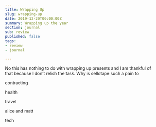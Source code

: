 ```yaml
---
title: Wrapping Up
slug: wrapping-up
date: 2019-12-20T00:00:00Z
summary: Wrapping up the year
section: journal
sub: review
published: false
tags:
- review
- journal

---
```

No this has nothing to do with wrapping up presents and I am thankful of that because I don’t relish the task. Why is sellotape such a pain to 

contracting

health

travel

alice and matt

tech